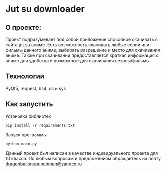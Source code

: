 # Jut su downloader

## О проекте:

Проект подразумевает под собой приложение способное скачивать с сайта jut.su аниме. Есть возможность скачивать любые серии или фильмы данного аниме, выбирать разрешение и место для скачивания аниме. Также при скачивании предоставляется краткая информация о аниме для удобства и возможные для скачивания сезоны/фильмы.

## Технологии

PyQt5, request, bs4, os и sys

## Как запустить

Установка библиотек

```
pip install -r requirements.txt
```

Запуск программы

```
python main.py
```

Данный проект был написан в качестве индивидуального проекта для 10 класса.
По любым вопросам и предложениям обращайтесь на почту dragonballonepunchman@yandex.ru
